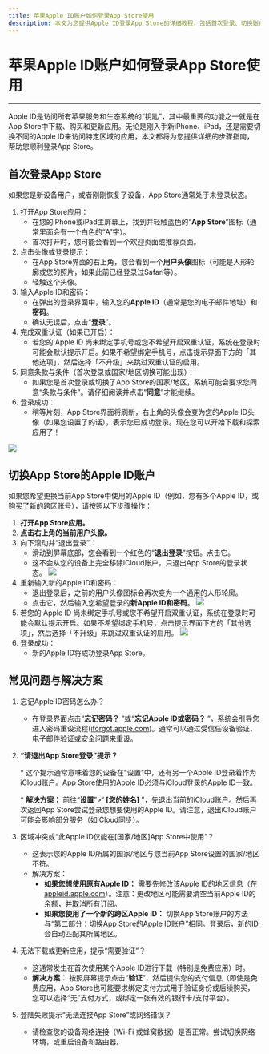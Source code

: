 ```yaml
---
title: 苹果Apple ID账户如何登录App Store使用
description: 本文为您提供Apple ID登录App Store的详细教程，包括首次登录、切换账户和常见问题的解决方案，助您轻松下载与管理应用。
---
```

# 苹果Apple ID账户如何登录App Store使用

---

Apple ID是访问所有苹果服务和生态系统的“钥匙”，其中最重要的功能之一就是在App Store中下载、购买和更新应用。无论是刚入手新iPhone、iPad，还是需要切换不同的Apple ID来访问特定区域的应用，本文都将为您提供详细的步骤指南，帮助您顺利登录App Store。

## 首次登录App Store

如果您是新设备用户，或者刚刚恢复了设备，App Store通常处于未登录状态。

1. 打开App Store应用：
   - 在您的iPhone或iPad主屏幕上，找到并轻触蓝色的“**App Store**”图标（通常里面会有一个白色的“A”字）。
   - 首次打开时，您可能会看到一个欢迎页面或推荐页面。
2. 点击头像或登录提示：
   - 在App Store界面的右上角，您会看到一个**用户头像**图标（可能是人形轮廓或您的照片，如果此前已经登录过Safari等）。
   - 轻触这个头像。
3. 输入Apple ID和密码：
   - 在弹出的登录界面中，输入您的**Apple ID**（通常是您的电子邮件地址）和**密码**。
   - 确认无误后，点击“**登录**”。
4. 完成双重认证（如果已开启）：
   - 若您的 Apple ID 尚未绑定手机号或您不希望开启双重认证，系统在登录时可能会默认提示开启。如果不希望绑定手机号，点击提示界面下方的「其他选项」，然后选择「不升级」来跳过双重认证的启用。
5. 同意条款与条件（首次登录或国家/地区切换可能出现）：
   - 如果您是首次登录或切换了App Store的国家/地区，系统可能会要求您同意“条款与条件”。请仔细阅读并点击“**同意**”才能继续。
6. 登录成功：
   - 稍等片刻，App Store界面将刷新，右上角的头像会变为您的Apple ID头像（如果您设置了的话），表示您已成功登录。现在您可以开始下载和探索应用了！

![](https://img.muooy.com/img/1/2025/06/26/685d52b7dd349.webp)

## 切换App Store的Apple ID账户

如果您希望更换当前App Store中使用的Apple ID（例如，您有多个Apple ID，或购买了新的跨区账号），请按照以下步骤操作：

1. **打开App Store应用。**
2. **点击右上角的当前用户头像。**
3. 向下滚动并“退出登录”：
   - 滑动到屏幕底部，您会看到一个红色的“**退出登录**”按钮。点击它。
   - 这不会从您的设备上完全移除iCloud账户，只退出App Store的登录状态。
     ![](https://img.muooy.com/img/1/2025/06/28/685f892965b5b.webp)
4. 重新输入新的Apple ID和密码：
   - 退出登录后，之前的用户头像图标会再次变为一个通用的人形轮廓。
   - 点击它，然后输入您希望登录的**新Apple ID和密码**。
     ![](https://img.muooy.com/img/1/2025/06/28/685f895592527.webp)
5. 若您的 Apple ID 尚未绑定手机号或您不希望开启双重认证，系统在登录时可能会默认提示开启。如果不希望绑定手机号，点击提示界面下方的「其他选项」，然后选择「不升级」来跳过双重认证的启用。
   ![](https://img.muooy.com/img/1/2025/06/28/685f89745aa16.webp)
6. 登录成功：
   - 新的Apple ID将成功登录App Store。

## 常见问题与解决方案

1. 忘记Apple ID密码怎么办？
   - 在登录界面点击“**忘记密码？** ”或“**忘记Apple ID或密码？** ”，系统会引导您进入密码重设流程([iforgot.apple.com](https://iforgot.apple.com/))。通常可以通过受信任设备验证、电子邮件验证或安全问题来重设。
2. **“请退出App Store登录”提示？**
   
   \* 这个提示通常意味着您的设备在“设置”中，还有另一个Apple ID登录着作为iCloud账户。App Store使用的Apple ID必须与iCloud登录的Apple ID一致。
   
   \* **解决方案：** 前往“**设置**”>“ **[您的姓名]** ”，先退出当前的iCloud账户。然后再次返回App Store尝试登录您想要使用的Apple ID。请注意，退出iCloud账户可能会影响部分服务（如iCloud同步）。
3. 区域冲突或“此Apple ID仅能在[国家/地区]App Store中使用”？
   - 这表示您的Apple ID所属的国家/地区与您当前App Store设置的国家/地区不符。
   - 解决方案：
     - **如果您想使用原有Apple ID：** 需要先修改该Apple ID的地区信息（在[appleid.apple.com](https://appleid.apple.com/)）。注意：更改地区可能需要清空当前Apple ID的余额，并取消所有订阅。
     - **如果您使用了一个新的跨区Apple ID：** 切换App Store账户的方法与“第二部分：切换App Store的Apple ID账户”相同。登录后，新的ID会自动匹配其所属地区。
4. 无法下载或更新应用，提示“需要验证”？
   - 这通常发生在首次使用某个Apple ID进行下载（特别是免费应用）时。
   - **解决方案：** 按照屏幕提示点击“**验证**”，然后提供您的支付信息（即使是免费应用，App Store也可能要求绑定支付方式用于验证身份或后续购买，您可以选择“无”支付方式，或绑定一张有效的银行卡/支付平台）。
5. 登陆失败提示“无法连接App Store”或网络错误？
   - 请检查您的设备网络连接（Wi-Fi 或蜂窝数据）是否正常。尝试切换网络环境，或重启设备和路由器。
